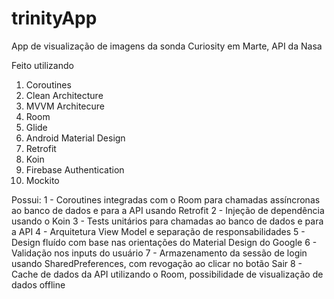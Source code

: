 # trinityApp

App de visualização de imagens da sonda Curiosity em Marte, API da Nasa

Feito utilizando
1. Coroutines
2. Clean Architecture
3. MVVM Architecure
4. Room
5. Glide
6. Android Material Design
7. Retrofit
8. Koin
9. Firebase Authentication
10. Mockito

Possui:
1 - Coroutines integradas com o Room para chamadas assíncronas ao banco de dados e para a API usando Retrofit
2 - Injeção de dependência usando o Koin
3 - Tests unitários para chamadas ao banco de dados e para a API
4 - Arquitetura View Model e separação de responsabilidades
5 - Design fluído com base nas orientações do Material Design do Google
6 - Validação nos inputs do usuário
7 - Armazenamento da sessão de login usando SharedPreferences, com revogação ao clicar no botão Sair
8 - Cache de dados da API utilizando o Room, possibilidade de visualização de dados offline
